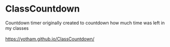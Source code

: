 # ClassCountdown

Countdown timer originally created to countdown how much time was left in my classes
<br></br>https://yotham.github.io/ClassCountdown/
